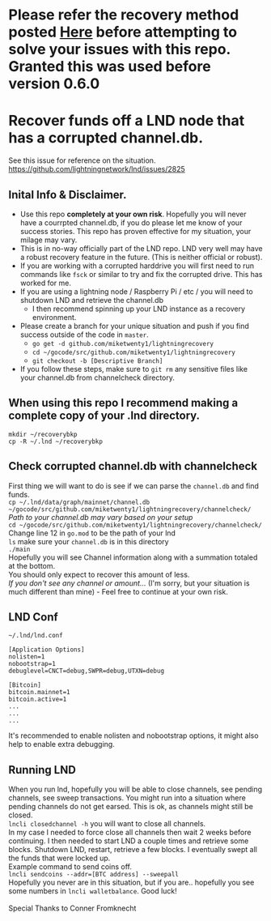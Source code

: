 # Please refer the recovery method posted [Here](https://github.com/lightningnetwork/lnd/blob/master/docs/recovery.md) before attempting to solve your issues with this repo. Granted this was used before version 0.6.0 
# Recover funds off a LND node that has a corrupted channel.db.
See this issue for reference on the situation. https://github.com/lightningnetwork/lnd/issues/2825

## Inital Info & Disclaimer. 
* Use this repo **completely at your own risk**. Hopefully you will never have a courrpted channel.db, if you do please let me know of your success stories. This repo has proven effective for my situation, your milage may vary. 
* This is in no-way officially part of the LND repo. LND very well may have a robust recovery feature in the future. (This is neither official or robust).
* If you are working with a corrupted harddrive you will first need to run commands like `fsck` or similar to try and fix the corrupted drive. This has worked for me. 
* If you are using a lightning node / Raspberry Pi / etc / you will need to shutdown LND and retrieve the channel.db
  * I then recommend spinning up your LND instance as a recovery environment.
* Please create a branch for your unique situation and push if you find success outside of the code in `master`.
  * `go get -d github.com/miketwenty1/lightningrecovery`
  * `cd ~/gocode/src/github.com/miketwenty1/lightningrecovery`
  * `git checkout -b [Descriptive Branch]`
* If you follow these steps, make sure to `git rm` any sensitive files like your channel.db from channelcheck directory.

## When using this repo I recommend making a complete copy of your .lnd directory.
`mkdir ~/recoverybkp` <br>
`cp -R ~/.lnd ~/recoverybkp` <br>

## Check corrupted channel.db with channelcheck
First thing we will want to do is see if we can parse the `channel.db` and find funds.<br>
`cp ~/.lnd/data/graph/mainnet/channel.db ~/gocode/src/github.com/miketwenty1/lightningrecovery/channelcheck/`<br>
_Path to your channel.db may vary based on your setup_<br>
`cd ~/gocode/src/github.com/miketwenty1/lightningrecovery/channelcheck/`<br>
Change line 12 in `go.mod` to be the path of your lnd <br>
`ls` make sure your `channel.db` is in this directory <br>
`./main`<br>
Hopefully you will see Channel information along with a summation totaled at the bottom. <br>
You should only expect to recover this amount of less.<br>
_If you don't see any channel or amount..._ (I'm sorry, but your situation is much different than mine) - Feel free to continue at your own risk. 

## LND Conf
`~/.lnd/lnd.conf`
```
[Application Options]
nolisten=1
nobootstrap=1
debuglevel=CNCT=debug,SWPR=debug,UTXN=debug

[Bitcoin]
bitcoin.mainnet=1
bitcoin.active=1
...
...
...
```
It's recommended to enable nolisten and nobootstrap options, it might also help to enable extra debugging.

## Running LND
When you run lnd, hopefully you will be able to close channels, see pending channels, see sweep transactions. You might run into a situation where pending channels do not get earsed. This is ok, as channels might still be closed.<br>
 `lncli closedchannel -h` you will want to close all channels.<br>
 In my case I needed to force close all channels then wait 2 weeks before continuing. I then needed to start LND a couple times and retrieve some blocks. Shutdown LND, restart, retrieve a few blocks. I eventually swept all the funds that were locked up. <br>
Example command to send coins off.<br>
`lncli sendcoins --addr=[BTC address] --sweepall`<br>
Hopefully you never are in this situation, but if you are.. hopefully you see some numbers in `lncli walletbalance`. 
Good luck!<br>
<br>
Special Thanks to Conner Fromknecht
